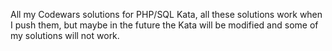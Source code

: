 All my Codewars solutions for PHP/SQL Kata, all these solutions work when I push them, but maybe in the future the Kata will be modified and some of my solutions will not work.
